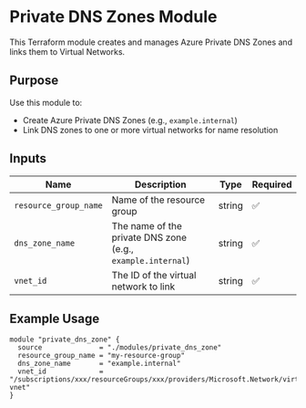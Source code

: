 # Private DNS Zones Module

This Terraform module creates and manages Azure Private DNS Zones and links them to Virtual Networks.

## Purpose

Use this module to:

- Create Azure Private DNS Zones (e.g., `example.internal`)
- Link DNS zones to one or more virtual networks for name resolution

## Inputs

| Name                | Description                                 | Type   | Required |
|---------------------|---------------------------------------------|--------|----------|
| `resource_group_name` | Name of the resource group                | string | ✅       |
| `dns_zone_name`     | The name of the private DNS zone (e.g., `example.internal`) | string | ✅ |
| `vnet_id`           | The ID of the virtual network to link       | string | ✅       |

## Example Usage

```hcl
module "private_dns_zone" {
  source              = "./modules/private_dns_zone"
  resource_group_name = "my-resource-group"
  dns_zone_name       = "example.internal"
  vnet_id             = "/subscriptions/xxx/resourceGroups/xxx/providers/Microsoft.Network/virtualNetworks/my-vnet"
}
